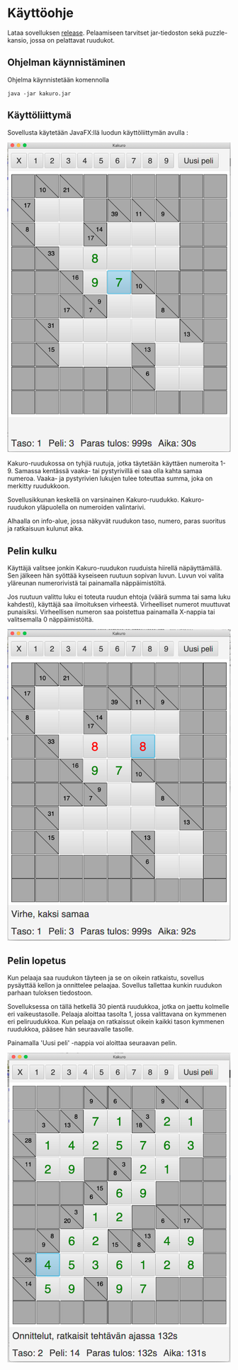 # Käyttöohje

Lataa sovelluksen [release](https://github.com/lautanal/ot-harjoitustyo/releases/tag/loppupalautus).  Pelaamiseen tarvitset jar-tiedoston sekä puzzle-kansio, jossa on pelattavat ruudukot.

## Ohjelman käynnistäminen

Ohjelma käynnistetään komennolla 

```
java -jar kakuro.jar
```

## Käyttöliittymä

Sovellusta käytetään JavaFX:llä luodun käyttöliittymän avulla :


<img src="png/KakuroUi.png" width="750">


Kakuro-ruudukossa on tyhjiä ruutuja, jotka täytetään käyttäen numeroita 1-9.  Samassa kentässä vaaka- tai pystyrivillä ei saa olla kahta samaa numeroa. Vaaka- ja pystyrivien lukujen tulee toteuttaa summa, joka on merkitty ruudukkoon. 

Sovellusikkunan keskellä on varsinainen Kakuro-ruudukko.   Kakuro-ruudukon yläpuolella on numeroiden valintarivi.

Alhaalla on info-alue, jossa näkyvät ruudukon taso, numero, paras suoritus ja ratkaisuun kulunut aika.

## Pelin kulku

Käyttäjä valitsee jonkin Kakuro-ruudukon ruuduista hiirellä näpäyttämällä.   Sen jälkeen hän syöttää kyseiseen ruutuun sopivan luvun.  Luvun voi valita yläreunan numerorivistä tai painamalla näppäimistöltä.  

Jos ruutuun valittu luku ei toteuta ruudun ehtoja (väärä summa tai sama luku kahdesti), käyttäjä saa ilmoituksen virheestä.  Virheelliset numerot muuttuvat punaisiksi.  Virheellisen numeron saa poistettua painamalla X-nappia tai valitsemalla 0 näppäimistöltä.


<img src="png/KakuroUiError.png" width="750">

## Pelin lopetus

Kun pelaaja saa ruudukon täyteen ja se on oikein ratkaistu, sovellus pysäyttää kellon ja onnittelee pelaajaa.  Sovellus tallettaa kunkin ruudukon parhaan tuloksen tiedostoon.

Sovelluksessa on tällä hetkellä 30 pientä ruudukkoa, jotka on jaettu kolmelle eri vaikeustasolle.  Pelaaja aloittaa tasolta 1, jossa valittavana on kymmenen eri peliruudukkoa.  Kun pelaaja on ratkaissut oikein kaikki tason kymmenen ruudukkoa, pääsee hän seuraavalle tasolle.

Painamalla 'Uusi peli' -nappia voi aloittaa seuraavan pelin. 

<img src="png/KakuroUiCompleted.png" width="750">


